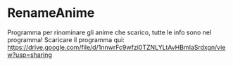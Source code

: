 # RenameAnime
Programma per rinominare gli anime che scarico, tutte le info sono nel programma!
Scaricare il programma qui: https://drive.google.com/file/d/1nnwrFc9wfzi0TZNLYLtAvHBmIaSrdxgn/view?usp=sharing
